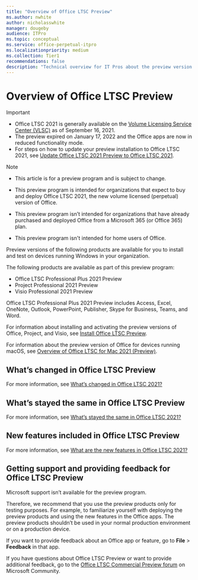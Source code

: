 ```yaml
---
title: "Overview of Office LTSC Preview"
ms.author: nwhite
author: nicholasswhite
manager: dougeby
audience: ITPro
ms.topic: conceptual
ms.service: office-perpetual-itpro
ms.localizationpriority: medium
ms.collection: Tier1
recommendations: false
description: "Technical overview for IT Pros about the preview version of Office LTSC"
---
```


# Overview of Office LTSC Preview

> [!IMPORTANT]
> - Office LTSC 2021 is generally available on the [Volume Licensing Service Center (VLSC)](https://www.microsoft.com/licensing/servicecenter/default.aspx) as of September 16, 2021.
> - The preview expired on January 17, 2022 and the Office apps are now in reduced functionality mode.
> - For steps on how to update your preview installation to Office LTSC 2021, see [Update Office LTSC 2021 Preview to Office LTSC 2021](update-from-preview.md).

> [!NOTE]
> - This article is for a preview program and is subject to change.
>
> - This preview program is intended for organizations that expect to buy and deploy Office LTSC 2021, the new volume licensed (perpetual) version of Office.
>
> - This preview program isn’t intended for organizations that have already purchased and deployed Office from a Microsoft 365 (or Office 365) plan.
>
> - This preview program isn't intended for home users of Office.

Preview versions of the following products are available for you to install and test on devices running Windows in your organization.

The following products are available as part of this preview program:
- Office LTSC Professional Plus 2021 Preview
- Project Professional 2021 Preview
- Visio Professional 2021 Preview

Office LTSC Professional Plus 2021 Preview includes Access, Excel, OneNote, Outlook, PowerPoint, Publisher, Skype for Business, Teams, and Word.

For information about installing and activating the preview versions of Office, Project, and Visio, see [Install Office LTSC Preview](install-ltsc-preview.md).

For information about the preview version of Office for devices running macOS, see [Overview of Office LTSC for Mac 2021 (Preview)](overview-mac-preview.md).

## What’s changed in Office LTSC Preview

For more information, see [What’s changed in Office LTSC 2021?](../ltsc2021/overview.md#whats-changed-in-office-ltsc-2021)

## What’s stayed the same in Office LTSC Preview

For more information, see [What’s stayed the same in Office LTSC 2021?](../ltsc2021/overview.md#whats-stayed-the-same-in-office-ltsc-2021)

## New features included in Office LTSC Preview

For more information, see [What are the new features in Office LTSC 2021?](../ltsc2021/overview.md#what-are-the-new-features-in-office-ltsc-2021)

## Getting support and providing feedback for Office LTSC Preview

Microsoft support isn’t available for the preview program.

Therefore, we recommend that you use the preview products only for testing purposes. For example, to familiarize yourself with deploying the preview products and using the new features in the Office apps. The preview products shouldn’t be used in your normal production environment or on a production device.

If you want to provide feedback about an Office app or feature, go to **File** > **Feedback** in that app.

If you have questions about Office LTSC Preview or want to provide additional feedback, go to the [Office LTSC Commercial Preview forum](https://answers.microsoft.com/lang/msoffice/forum/msoffice_LTSC) on Microsoft Community.